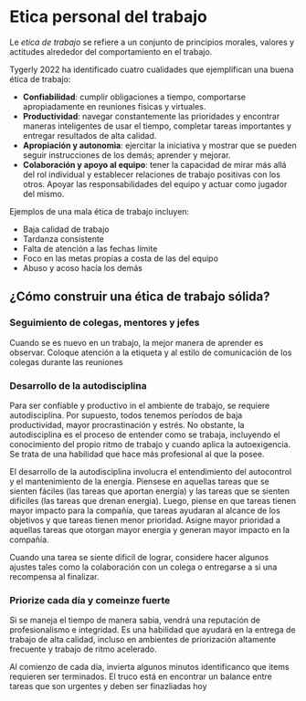 # Etica personal del trabajo

Le _etica de trabajo_ se refiere a un conjunto de principios morales,
valores y actitudes alrededor del comportamiento en el trabajo.

Tygerly 2022 ha identificado cuatro cualidades que ejemplifican una buena
ética de trabajo:

* **Confiabilidad**: cumplir obligaciones a tiempo, comportarse apropiadamente
en reuniones fisicas y virtuales.
* **Productividad**: navegar constantemente las prioridades y encontrar 
maneras inteligentes de usar el tiempo, completar tareas importantes y 
entregar resultados de alta calidad.
* **Apropiación y autonomìa**: ejercitar la iniciativa y mostrar que se pueden
seguir instrucciones de los demás; aprender y mejorar.
* **Colaboración y apoyo al equipo**: tener la capacidad de mirar más allá
del rol individual y establecer relaciones de trabajo positivas con los otros.
Apoyar las responsabilidades del equipo y actuar como jugador del mismo.

Ejemplos de una mala ética de trabajo incluyen:

* Baja calidad de trabajo
* Tardanza consistente
* Falta de atención a las fechas límite
* Foco en las metas propias a costa de las del equipo
* Abuso y acoso hacía los demás

## ¿Cómo construir una ética de trabajo sólida?

### Seguimiento de colegas, mentores y jefes

Cuando se es nuevo en un trabajo, la mejor manera de aprender es observar.
Coloque atención a la etiqueta y al estilo de comunicación de los colegas 
durante las reuniones

### Desarrollo de la autodisciplina

Para ser confiable y productivo in el ambiente de trabajo, se requiere
autodisciplina. Por supuesto, todos tenemos períodos de baja productividad,
mayor procrastinación y estrés. No obstante, la autodisciplina es el proceso
de entender como se trabaja, incluyendo el conocimiento del propio ritmo
de trabajo y cuando aplica la autoexigencia. Se trata de una habilidad
que hace más profesional al que la posee.

El desarrollo de la autodisciplina involucra el entendimiento del autocontrol
y el mantenimiento de la energía. Piensese en aquellas tareas que se sienten
fáciles (las tareas que aportan energía) y las tareas que se sienten dificiles
(las tareas que drenan energia). Luego, piense en que tareas tienen mayor
impacto para la compañía, que tareas ayudaran al alcance de los objetivos
y que tareas tienen menor prioridad. Asigne mayor prioridad a aquellas tareas que
otorgan mayor energia y generan mayor impacto en la compañía.

Cuando una tarea se siente dificil de lograr, considere hacer algunos ajustes
tales como la colaboración con un colega o entregarse a si una recompensa
al finalizar.

### Priorize cada día y comeinze fuerte

Si se maneja el tiempo de manera sabia, vendrá una reputación de profesionalismo
e integridad. Es una habilidad que ayudará en la entrega de trabajo de alta
calidad, incluso en ambientes de priorización altamente frecuente y trabajo de
ritmo acelerado.

Al comienzo de cada día, invierta algunos minutos identificanco que items
requieren ser terminados. El truco está en encontrar un balance entre tareas que son urgentes y deben ser finazliadas hoy

